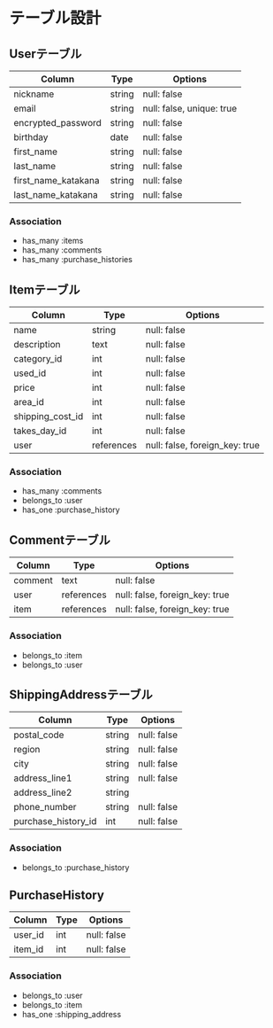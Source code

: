 # テーブル設計

## Userテーブル

| Column              | Type   | Options                   |
| ------------------- | ------ | ------------------------- |
| nickname            | string | null: false               |
| email               | string | null: false, unique: true |
| encrypted_password  | string | null: false               |
| birthday            | date   | null: false               |
| first_name          | string | null: false               |
| last_name           | string | null: false               |
| first_name_katakana | string | null: false               |
| last_name_katakana  | string | null: false               |

### Association

- has_many :items
- has_many :comments
- has_many :purchase_histories

## Itemテーブル

| Column           | Type       | Options                        |
| ---------------- | ---------- | ------------------------------ |
| name             | string     | null: false                    |
| description      | text       | null: false                    |
| category_id      | int        | null: false                    |
| used_id          | int        | null: false                    |
| price            | int        | null: false                    |
| area_id          | int        | null: false                    |
| shipping_cost_id | int        | null: false                    |
| takes_day_id     | int        | null: false                    |
| user             | references | null: false, foreign_key: true |

### Association

- has_many :comments
- belongs_to :user
- has_one :purchase_history

## Commentテーブル

| Column  | Type       | Options                        |
| ------- | ---------- | ------------------------------ |
| comment | text       | null: false                    |
| user    | references | null: false, foreign_key: true |
| item    | references | null: false, foreign_key: true |

### Association

- belongs_to :item
- belongs_to :user

## ShippingAddressテーブル

| Column               | Type       | Options     |
| -------------------- | ---------- | ----------- |
| postal_code          | string     | null: false |
| region               | string     | null: false |
| city                 | string     | null: false |
| address_line1        | string     | null: false |
| address_line2        | string     |             |
| phone_number         | string     | null: false |
| purchase_history_id  | int        | null: false |

### Association

- belongs_to :purchase_history

## PurchaseHistory

| Column  | Type | Options     |
| ------- | ---- | ----------- |
| user_id | int  | null: false |
| item_id | int  | null: false |

### Association

- belongs_to :user
- belongs_to :item
- has_one :shipping_address

